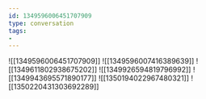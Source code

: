 ```yaml
---
id: 1349596006451707909
type: conversation
tags:
- 
---
```

![[1349596006451707909]]
![[1349596007416389639]]
![[1349611802938675202]]
![[1349926594819796992]]
![[1349943695571890177]]
![[1350194022967480321]]
![[1350220431303692289]]

